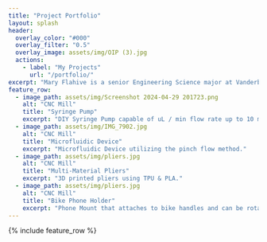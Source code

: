 ```yaml
---
title: "Project Portfolio"
layout: splash
header:
  overlay_color: "#000"
  overlay_filter: "0.5"
  overlay_image: assets/img/OIP (3).jpg
  actions:
    - label: "My Projects"
      url: "/portfolio/"
excerpt: "Mary Flahive is a senior Engineering Science major at Vanderbilt University concentrating on Product Development. Her projects focus on CAD, 3D printing, and various additive manufacturing techniques."
feature_row:
  - image_path: assets/img/Screenshot 2024-04-29 201723.png
    alt: "CNC Mill"
    title: "Syringe Pump"
    excerpt: "DIY Syringe Pump capable of uL / min flow rate up to 10 mL / min."
  - image_path: assets/img/IMG_7902.jpg
    alt: "CNC Mill"
    title: "Microfluidic Device"
    excerpt: "Microfluidic Device utilizing the pinch flow method."
  - image_path: assets/img/pliers.jpg
    alt: "CNC Mill"
    title: "Multi-Material Pliers"
    excerpt: "3D printed pliers using TPU & PLA."
  - image_path: assets/img/pliers.jpg
    alt: "CNC Mill"
    title: "Bike Phone Holder"
    excerpt: "Phone Mount that attaches to bike handles and can be rotated between portrate and landscape orientations."
---
```


{% include feature_row %}

